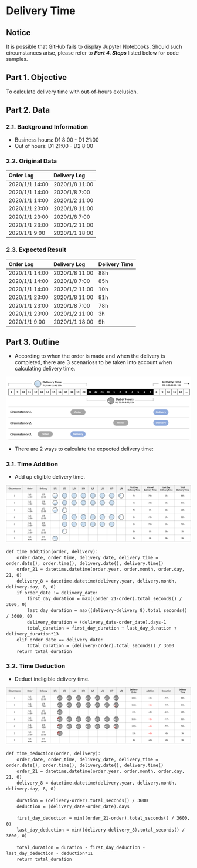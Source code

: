 # Delivery Time
## Notice
It is possible that GitHub fails to display Jupyter Notebooks. Should such circumstances arise, please refer to ***Part 4. Steps*** listed below for code samples.

## Part 1. Objective
To calculate delivery time with out-of-hours exclusion.

## Part 2. Data
### 2.1. Background Information
- Business hours: D1 8:00 - D1 21:00
- Out of hours: D1 21:00 - D2 8:00

### 2.2. Original Data
| Order Log      | Delivery Log   |
| :---           | :---           |
| 2020/1/1 14:00 | 2020/1/8 11:00 |
| 2020/1/1 14:00 | 2020/1/8 7:00  |
| 2020/1/1 14:00 | 2020/1/2 11:00 |
| 2020/1/1 23:00 | 2020/1/8 11:00 |
| 2020/1/1 23:00 | 2020/1/8 7:00  |
| 2020/1/1 23:00 | 2020/1/2 11:00 |
| 2020/1/1 9:00  | 2020/1/1 18:00 |

### 2.3. Expected Result
| Order Log      | Delivery Log   | Delivery Time  |
| :---           | :---           | :---           |
| 2020/1/1 14:00 | 2020/1/8 11:00 | 88h            |
| 2020/1/1 14:00 | 2020/1/8 7:00  | 85h            |
| 2020/1/1 14:00 | 2020/1/2 11:00 | 10h            |
| 2020/1/1 23:00 | 2020/1/8 11:00 | 81h            |
| 2020/1/1 23:00 | 2020/1/8 7:00  | 78h            |
| 2020/1/1 23:00 | 2020/1/2 11:00 | 3h             |
| 2020/1/1 9:00  | 2020/1/1 18:00 | 9h             |

## Part 3. Outline
- According to when the order is made and when the delivery is completed, there are 3 scenarioss to be taken into account when calculating delivery time.

<div align=center><img src="https://github.com/lclh813/Delivery_Time/blob/master/Pic/P_0_Circumstances.png"/></div>

- There are 2 ways to calculate the expected delivery time:
### 3.1. Time Addition
- Add up eligible delivery time.

<div align=center><img src="https://github.com/lclh813/Delivery_Time/blob/master/Pic/P_1_TimeAddition.png"/></div>

```
def time_addition(order, delivery):
    order_date, order_time, delivery_date, delivery_time = order.date(), order.time(), delivery.date(), delivery.time()
    order_21 = datetime.datetime(order.year, order.month, order.day, 21, 0)
    delivery_8 = datetime.datetime(delivery.year, delivery.month, delivery.day, 8, 0) 
    if order_date != delivery_date:
        first_day_duration = max((order_21-order).total_seconds() / 3600, 0)
        last_day_duration = max((delivery-delivery_8).total_seconds() / 3600, 0)
        delivery_duration = (delivery_date-order_date).days-1
        total_duration = first_day_duration + last_day_duration + delivery_duration*13        
    elif order_date == delivery_date:
        total_duration = (delivery-order).total_seconds() / 3600
    return total_duration
```

### 3.2. Time Deduction
- Deduct ineligible delivery time.

<div align=center><img src="https://github.com/lclh813/Delivery_Time/blob/master/Pic/P_2_TimeDeduction.png"/></div>

```
def time_deduction(order, delivery):
    order_date, order_time, delivery_date, delivery_time = order.date(), order.time(), delivery.date(), delivery.time()
    order_21 = datetime.datetime(order.year, order.month, order.day, 21, 0)
    delivery_8 = datetime.datetime(delivery.year, delivery.month, delivery.day, 8, 0)
    
    duration = (delivery-order).total_seconds() / 3600    
    deduction = (delivery_date-order_date).days 
    
    first_day_deduction = min((order_21-order).total_seconds() / 3600, 0)
    last_day_deduction = min((delivery-delivery_8).total_seconds() / 3600, 0)
    
    total_duration = duration - first_day_deduction - last_day_deduction - deduction*11
    return total_duration
```
